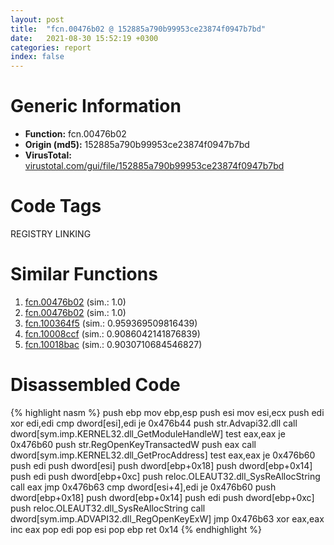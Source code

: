 ```yaml
---
layout: post
title:  "fcn.00476b02 @ 152885a790b99953ce23874f0947b7bd"
date:   2021-08-30 15:52:19 +0300
categories: report
index: false
---
```


# Generic Information
- **Function:** fcn.00476b02
- **Origin (md5):** 152885a790b99953ce23874f0947b7bd
- **VirusTotal:** [virustotal.com/gui/file/152885a790b99953ce23874f0947b7bd][virustotal_ref]

# Code Tags
<span class="tag" id="REGISTRY">REGISTRY</span>
<span class="tag" id="LINKING">LINKING</span>


# Similar Functions

1. [fcn.00476b02][similar_1_ref] (sim.: 1.0)
2. [fcn.00476b02][similar_2_ref] (sim.: 1.0)
3. [fcn.100364f5][similar_3_ref] (sim.: 0.959369509816439)
4. [fcn.10008ccf][similar_4_ref] (sim.: 0.9086042141876839)
5. [fcn.10018bac][similar_5_ref] (sim.: 0.9030710684546827)


# Disassembled Code

{% highlight nasm %}
push ebp
mov ebp,esp
push esi
mov esi,ecx
push edi
xor edi,edi
cmp dword[esi],edi
je 0x476b44
push str.Advapi32.dll
call dword[sym.imp.KERNEL32.dll_GetModuleHandleW]
test eax,eax
je 0x476b60
push str.RegOpenKeyTransactedW
push eax
call dword[sym.imp.KERNEL32.dll_GetProcAddress]
test eax,eax
je 0x476b60
push edi
push dword[esi]
push dword[ebp+0x18]
push dword[ebp+0x14]
push edi
push dword[ebp+0xc]
push reloc.OLEAUT32.dll_SysReAllocString
call eax
jmp 0x476b63
cmp dword[esi+4],edi
je 0x476b60
push dword[ebp+0x18]
push dword[ebp+0x14]
push edi
push dword[ebp+0xc]
push reloc.OLEAUT32.dll_SysReAllocString
call dword[sym.imp.ADVAPI32.dll_RegOpenKeyExW]
jmp 0x476b63
xor eax,eax
inc eax
pop edi
pop esi
pop ebp
ret 0x14
{% endhighlight %}


[similar_1_ref]: /report/fcn.00476b02@fb9b7d22bc1c143ac66b0575cbdd088d
[similar_2_ref]: /report/fcn.00476b02@912f1d013a0d6151bc7a7cef6da1b2a0
[similar_3_ref]: /report/fcn.100364f5@a0ac129ff3ea4c0dfa9529c259a9502c
[similar_4_ref]: /report/fcn.10008ccf@e5d49e0823e602f2ee948ac39d32c1eb
[similar_5_ref]: /report/fcn.10018bac@e5d49e0823e602f2ee948ac39d32c1eb
[virustotal_ref]: https://www.virustotal.com/gui/file/152885a790b99953ce23874f0947b7bd
